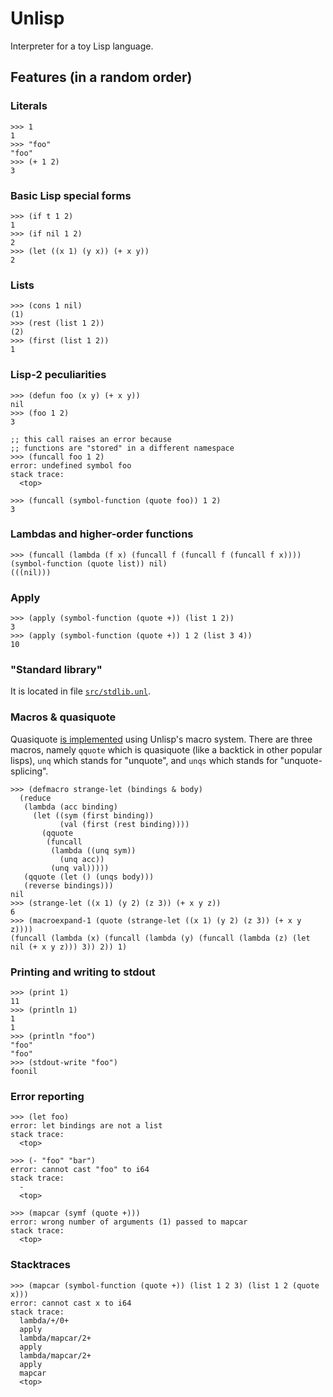 # Unlisp

Interpreter for a toy Lisp language.

## Features (in a random order)

### Literals

```
>>> 1
1
>>> "foo"
"foo"
>>> (+ 1 2)
3
```

### Basic Lisp special forms

```
>>> (if t 1 2)
1
>>> (if nil 1 2)
2
>>> (let ((x 1) (y x)) (+ x y))
2
```

### Lists

```
>>> (cons 1 nil)
(1)
>>> (rest (list 1 2))
(2)
>>> (first (list 1 2))
1
```

### Lisp-2 peculiarities

```
>>> (defun foo (x y) (+ x y))
nil
>>> (foo 1 2)
3

;; this call raises an error because
;; functions are "stored" in a different namespace
>>> (funcall foo 1 2)
error: undefined symbol foo
stack trace:
  <top>

>>> (funcall (symbol-function (quote foo)) 1 2)
3
```

### Lambdas and higher-order functions

```
>>> (funcall (lambda (f x) (funcall f (funcall f (funcall f x)))) (symbol-function (quote list)) nil)
(((nil)))
```

### Apply

```
>>> (apply (symbol-function (quote +)) (list 1 2))
3
>>> (apply (symbol-function (quote +)) 1 2 (list 3 4))
10
```

### "Standard library"

It is located in file [`src/stdlib.unl`](https://github.com/OlegTheCat/unlisp/blob/master/src/stdlib.unl).

### Macros & quasiquote

Quasiquote [is implemented](https://github.com/olegthecat/unlisp/blob/67e09b67905d6f9129eed04c0b1540d3bd55212d/src/stdlib.unl#L54-L112) using Unlisp's macro system. There are three macros, namely `qquote` which is quasiquote (like a backtick in other popular lisps), `unq` which stands for "unquote", and `unqs` which stands for "unquote-splicing".

```
>>> (defmacro strange-let (bindings & body)
  (reduce
   (lambda (acc binding)
     (let ((sym (first binding))
           (val (first (rest binding))))
       (qquote
        (funcall
         (lambda ((unq sym))
           (unq acc))
         (unq val)))))
   (qquote (let () (unqs body)))
   (reverse bindings)))
nil
>>> (strange-let ((x 1) (y 2) (z 3)) (+ x y z))
6
>>> (macroexpand-1 (quote (strange-let ((x 1) (y 2) (z 3)) (+ x y z))))
(funcall (lambda (x) (funcall (lambda (y) (funcall (lambda (z) (let nil (+ x y z))) 3)) 2)) 1)
```

### Printing and writing to stdout

```
>>> (print 1)
11
>>> (println 1)
1
1
>>> (println "foo")
"foo"
"foo"
>>> (stdout-write "foo")
foonil
```

### Error reporting

```
>>> (let foo)
error: let bindings are not a list
stack trace:
  <top>

>>> (- "foo" "bar")
error: cannot cast "foo" to i64
stack trace:
  -
  <top>

>>> (mapcar (symf (quote +)))
error: wrong number of arguments (1) passed to mapcar
stack trace:
  <top>
```

### Stacktraces

```
>>> (mapcar (symbol-function (quote +)) (list 1 2 3) (list 1 2 (quote x)))
error: cannot cast x to i64
stack trace:
  lambda/+/0+
  apply
  lambda/mapcar/2+
  apply
  lambda/mapcar/2+
  apply
  mapcar
  <top>
```
